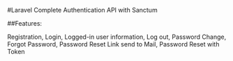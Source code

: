#Laravel Complete Authentication API with Sanctum

##Features:

Registration,
Login,
Logged-in user information,
Log out,
Password Change,
Forgot Password, 
Password Reset Link send to Mail,
Password Reset with Token
